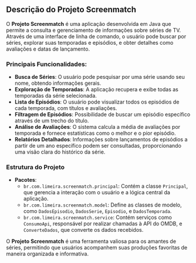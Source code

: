 ## Descrição do Projeto Screenmatch

O **Projeto Screenmatch** é uma aplicação desenvolvida em Java que permite a consulta e gerenciamento de informações sobre séries de TV. Através de uma interface de linha de comando, o usuário pode buscar por séries, explorar suas temporadas e episódios, e obter detalhes como avaliações e datas de lançamento.

### Principais Funcionalidades:

- **Busca de Séries**: O usuário pode pesquisar por uma série usando seu nome, obtendo informações gerais.
- **Exploração de Temporadas**: A aplicação recupera e exibe todas as temporadas da série selecionada.
- **Lista de Episódios**: O usuário pode visualizar todos os episódios de cada temporada, com títulos e avaliações.
- **Filtragem de Episódios**: Possibilidade de buscar um episódio específico através de um trecho do título.
- **Análise de Avaliações**: O sistema calcula a média de avaliações por temporada e fornece estatísticas como o melhor e o pior episódio.
- **Relatórios Detalhados**: Informações sobre lançamentos de episódios a partir de um ano específico podem ser consultadas, proporcionando uma visão clara do histórico da série.

### Estrutura do Projeto

- **Pacotes**:
  - `br.com.limeira.screenmatch.principal`: Contém a classe `Principal`, que gerencia a interação com o usuário e a lógica central da aplicação.
  - `br.com.limeira.screenmatch.model`: Define as classes de modelo, como `DadosEpisodio`, `DadosSerie`, `Episodio`, e `DadosTemporada`.
  - `br.com.limeira.screenmatch.service`: Contém serviços como `ConsumoApi`, responsável por realizar chamadas à API do OMDB, e `ConverteDados`, que converte os dados recebidos.

O **Projeto Screenmatch** é uma ferramenta valiosa para os amantes de séries, permitindo que usuários acompanhem suas produções favoritas de maneira organizada e informativa.
